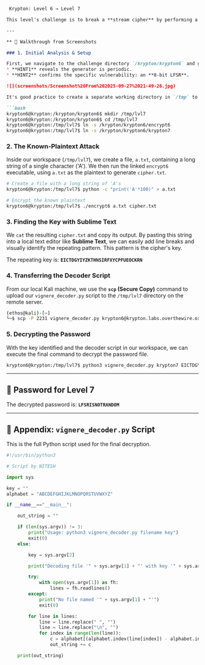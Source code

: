 ````markdown
 Krypton: Level 6 → Level 7

This level's challenge is to break a **stream cipher** by performing a **known-plaintext attack**. The cipher's weakness is its pseudo-random number generator, an **8-bit LFSR**, which produces a short, repeating keystream. Our strategy is to reveal this keystream and use it to decrypt the password.

---

** 🔎 Walkthrough from Screenshots

### 1. Initial Analysis & Setup

First, we navigate to the challenge directory `/krypton/krypton6` and gather intelligence by reading the hint files.
* **HINT1** reveals the generator is periodic.
* **HINT2** confirms the specific vulnerability: an **8-bit LFSR**.

![](screenshots/Screenshot%20From%202025-09-27%2021-49-26.jpg)

It's good practice to create a separate working directory in `/tmp` to avoid cluttering the original challenge folder. We then create symbolic links (`ln -s`) to the necessary files (`encrypt6`, `krypton7`, `keyfile.dat`) so we can work with them from our new location.

```bash
krypton6@krypton:/krypton/krypton6$ mkdir /tmp/lvl7
krypton6@krypton:/krypton/krypton6$ cd /tmp/lvl7
krypton6@krypton:/tmp/lvl7$ ln -s /krypton/krypton6/encrypt6
krypton6@krypton:/tmp/lvl7$ ln -s /krypton/krypton6/krypton7
````

### 2\. The Known-Plaintext Attack

Inside our workspace (`/tmp/lvl7`), we create a file, `a.txt`, containing a long string of a single character ('A'). We then run the linked `encrypt6` executable, using `a.txt` as the plaintext to generate `cipher.txt`.

```bash
# Create a file with a long string of 'A's
krypton6@krypton:/tmp/lvl7$ python -c "print('A'*100)" > a.txt

# Encrypt the known plaintext
krypton6@krypton:/tmp/lvl7$ ./encrypt6 a.txt cipher.txt
```

### 3\. Finding the Key with Sublime Text

We `cat` the resulting `cipher.txt` and copy its output. By pasting this string into a local text editor like **Sublime Text**, we can easily add line breaks and visually identify the repeating pattern. This pattern is the cipher's key.

The repeating key is: **`EICTDGYIYZKTHNSIRFXYCPFUEOCKRN`**

### 4\. Transferring the Decoder Script

From our local Kali machine, we use the **`scp` (Secure Copy)** command to upload our `vignere_decoder.py` script to the `/tmp/lvl7` directory on the remote server.

```bash
(ethos@kali)-[~]
└─$ scp -P 2231 vignere_decoder.py krypton6@krypton.labs.overthewire.org:/tmp/lvl7
```

### 5\. Decrypting the Password

With the key identified and the decoder script in our workspace, we can execute the final command to decrypt the password file.

```bash
krypton6@krypton:/tmp/lvl7$ python3 vignere_decoder.py krypton7 EICTDGYIYZKTHNSIRFXYCPFUEOCKRN
```

-----

## 🔑 Password for Level 7

The decrypted password is: **`LFSRISNOTRANDOM`**

-----

## 🐍 Appendix: `vignere_decoder.py` Script

This is the full Python script used for the final decryption.

```python
#!/usr/bin/python3

# Script by NITESH

import sys

key = ""
alphabet = "ABCDEFGHIJKLMNOPQRSTUVWXYZ"

if __name__=="__main__":

    out_string = ""

    if (len(sys.argv)) != 3:
        print("Usage: python3 vignere_decoder.py filename key")
        exit(0)
    else:

        key = sys.argv[2]

        print("Decoding file '" + sys.argv[1] + "' with key '" + sys.argv[2] + "':\n")

        try:
            with open(sys.argv[1]) as fh:
                lines = fh.readlines()
        except:
            print("No file named '" + sys.argv[1] + "'")
            exit(0)

        for line in lines:
            line = line.replace(" ", "")
            line = line.replace("\n", "")
            for index in range(len(line)):
                c = alphabet[(alphabet.index(line[index]) - alphabet.index(key[index % len(key)])) % 26]
                out_string += c

    print(out_string)
```

````


